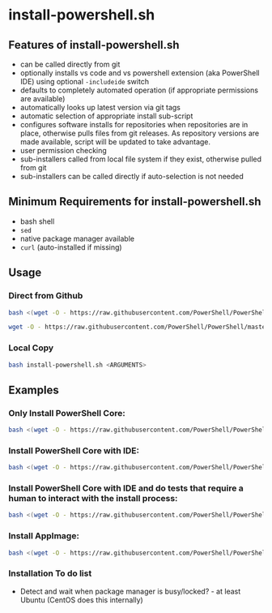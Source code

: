# install-powershell.sh

## Features of install-powershell.sh

* can be called directly from git
* optionally installs vs code and vs powershell extension (aka PowerShell IDE) using optional `-includeide` switch
* defaults to completely automated operation (if appropriate permissions are available)
* automatically looks up latest version via git tags
* automatic selection of appropriate install sub-script
* configures software installs for repositories when repositories are in place, otherwise pulls files from git releases.  As repository versions are made available, script will be updated to take advantage.
* user permission checking
* sub-installers called from local file system if they exist, otherwise pulled from git
* sub-installers can be called directly if auto-selection is not needed

## Minimum Requirements for install-powershell.sh

* bash shell
* `sed`
* native package manager available
* `curl` (auto-installed if missing)

## Usage

### Direct from Github

```bash
bash <(wget -O - https://raw.githubusercontent.com/PowerShell/PowerShell/master/tools/install-powershell.sh) <ARGUMENTS>

wget -O - https://raw.githubusercontent.com/PowerShell/PowerShell/master/tools/install-powershell.sh | bash -s <ARGUMENTS>
```

### Local Copy

```bash
bash install-powershell.sh <ARGUMENTS>
```

## Examples

### Only Install PowerShell Core:

```bash
bash <(wget -O - https://raw.githubusercontent.com/PowerShell/PowerShell/master/tools/install-powershell.sh)
```

### Install PowerShell Core with IDE:

```bash
bash <(wget -O - https://raw.githubusercontent.com/PowerShell/PowerShell/master/tools/install-powershell.sh) -includeide
```

### Install PowerShell Core with IDE and do tests that require a human to interact with the install process:

```bash
bash <(wget -O - https://raw.githubusercontent.com/PowerShell/PowerShell/master/tools/install-powershell.sh) -includeide -interactivetesting
```

### Install AppImage:

```bash
bash <(wget -O - https://raw.githubusercontent.com/PowerShell/PowerShell/master/tools/install-powershell.sh) -appimage
```

### Installation To do list

* Detect and wait when package manager is busy/locked? - at least Ubuntu (CentOS does this internally)